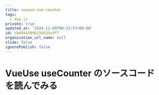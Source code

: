 ```yaml
---
title: vueuse-use-counter
tags:
  - Vue.js
private: true
updated_at: '2024-11-09T00:33:57+09:00'
id: cbdd44309615b535c9f7
organization_url_name: null
slide: false
ignorePublish: false
---
```

# VueUse useCounter のソースコードを読んでみる

